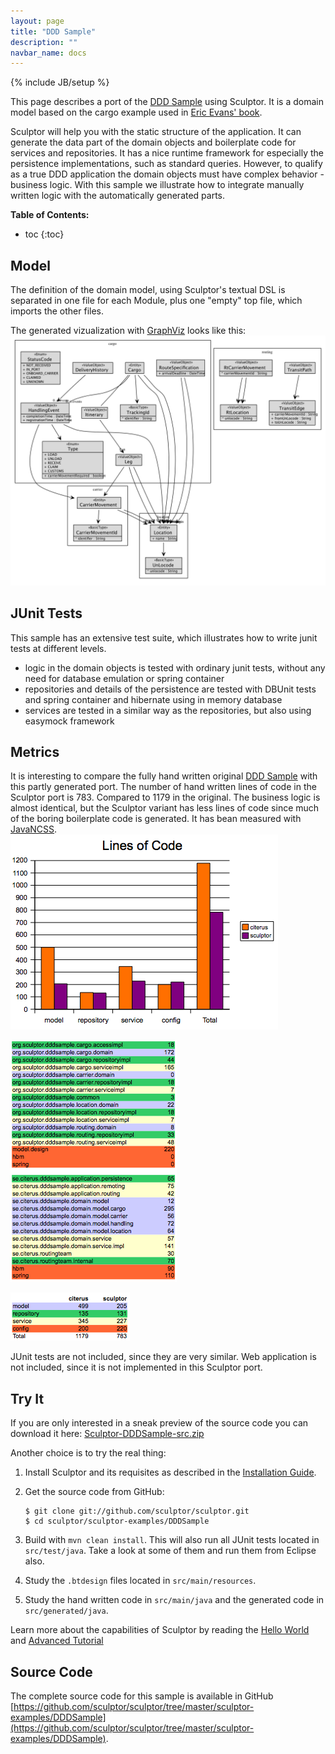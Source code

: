 ```yaml
---
layout: page
title: "DDD Sample"
description: ""
navbar_name: docs
---
```

{% include JB/setup %}


This page describes a port of the [DDD Sample][1] using Sculptor. It is a domain model based on the cargo example used in [Eric Evans' book][2].

Sculptor will help you with the static structure of the application. It can generate the data part of the domain objects and
boilerplate code for services and repositories. It has a nice runtime framework for especially the persistence implementations,
such as standard queries. However, to qualify as a true DDD application the domain objects must have complex behavior - business logic.
With this sample we illustrate how to integrate manually written logic with the automatically generated parts.

**Table of Contents:**

* toc
{:toc}


## Model

The definition of the domain model, using Sculptor's textual DSL is separated in one file for each Module, plus one "empty" top file, which imports the other files.

The generated vizualization with [GraphViz][3] looks like this:
![Graphviz visualization][4]


## JUnit Tests

This sample has an extensive test suite, which illustrates how to write junit tests at different levels.

  * logic in the domain objects is tested with ordinary junit tests, without any need for database emulation or spring container
  * repositories and details of the persistence are tested with DBUnit tests and spring container and hibernate using in memory database
  * services are tested in a similar way as the repositories, but also using easymock framework


## Metrics

It is interesting to compare the fully hand written original [DDD Sample][1] with this partly generated port. The number of hand written lines of code in the Sculptor port is 783. Compared to 1179 in the original. The business logic is almost identical, but the Sculptor variant has less lines of code since much of the boring boilerplate code is generated. It has bean measured with [JavaNCSS][5].
![Lines of code][6]

![Lines of code - per package][7]

![Lines of code - summary][8]

JUnit tests are not included, since they are very similar. Web application is not included, since it is not implemented in this Sculptor port.


## Try It

If you are only interested in a sneak preview of the source code you can download it here: [Sculptor-DDDSample-src.zip][9]

Another choice is to try the real thing:

1.  Install Sculptor and its requisites as described in the [Installation Guide][10].
2.  Get the source code from GitHub: 

    ~~~
    $ git clone git://github.com/sculptor/sculptor.git
    $ cd sculptor/sculptor-examples/DDDSample
    ~~~

3.  Build with `mvn clean install`. This will also run all JUnit tests located in `src/test/java`. Take a look at some of them and run them from Eclipse also.
4.  Study the `.btdesign` files located in `src/main/resources`.
5.  Study the hand written code in `src/main/java` and the generated code in `src/generated/java`.

Learn more about the capabilities of Sculptor by reading the [Hello World][11] and [Advanced Tutorial][12]


## Source Code

The complete source code for this sample is available in GitHub [https://github.com/sculptor/sculptor/tree/master/sculptor-examples/DDDSample](https://github.com/sculptor/sculptor/tree/master/sculptor-examples/DDDSample).


   [1]: http://dddsample.sourceforge.net/
   [2]: http://www.domaindrivendesign.org/books/index.html#DDD
   [3]: http://www.graphviz.org/
   [4]: /images/documentation/ddd-sample/ddd-sample-model.png
   [5]: http://www.kclee.de/clemens/java/javancss/
   [6]: /images/documentation/ddd-sample/ddd-sample-loc-bar.png
   [7]: /images/documentation/ddd-sample/ddd-sample-loc-package.png
   [8]: /images/documentation/ddd-sample/ddd-sample-loc-summary.png
   [9]: /images/documentation/ddd-sample/Sculptor-DDDSample-src.zip
   [10]: installation
   [11]: hello-world-tutorial
   [12]: advanced-tutorial
  
